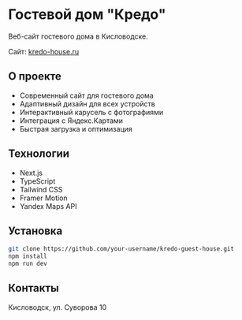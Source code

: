 # Гостевой дом "Кредо"

Веб-сайт гостевого дома в Кисловодске.

Сайт: [kredo-house.ru](https://kredo-house.ru)

## О проекте

- Современный сайт для гостевого дома
- Адаптивный дизайн для всех устройств
- Интерактивный карусель с фотографиями
- Интеграция с Яндекс.Картами
- Быстрая загрузка и оптимизация

## Технологии

- Next.js
- TypeScript
- Tailwind CSS
- Framer Motion
- Yandex Maps API

## Установка

```bash
git clone https://github.com/your-username/kredo-guest-house.git
npm install
npm run dev
```

## Контакты

Кисловодск, ул. Суворова 10
